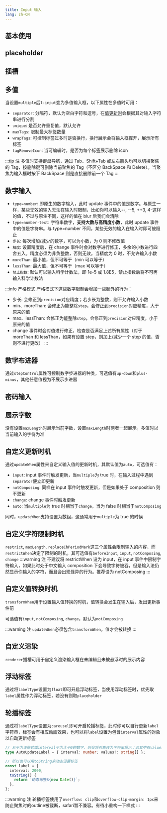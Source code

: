 ```yaml
---
title: Input 输入
lang: zh-CN
---
```


<CompThemePanel comp="input" includeContrast includeDisabled :other="{ value: 'value' }" />

## 基本使用

<!-- @Code:basicUsage -->

## placeholder

<!-- @Code:placeholder -->

## 插槽

<!-- @Code:slots -->

## 多值

当设置`multiple`后`l-input`变为多值输入框，以下属性在多值时可用：

- `separator`: 分隔符，默认为空白字符和逗号，在[值更新时](#自定义更新时机)会根据其对输入字符串进行分割
- `unique`: 是否允许重复值，默认允许
- `maxTags`: 限制最大标签数量
- `wrapTags`: 可控制标签过多时是否换行，换行展示会将输入框撑开，展示所有标签
- `tagRemoveIcon`: 当可编辑时，是否为每个标签展示删除 icon

:::tip 注
多值时支持键盘导航，通过 Tab、Shift+Tab 或左右箭头均可以切换聚焦的 Tag，按删除键可删除当前聚焦的 Tag（不区分 BackSpace 和 Delete）。当聚焦为输入框时按下 BackSpace 则是直接删除前一个 Tag
:::

<!-- @Code:multiple -->

## 数字输入

- `type=number`: 即原生的数字输入，此时 update 事件中的值是数字。与原生一样，某些无效的输入无法在输入时限制，比如你可以输入--, --5, ++3, 4-这样的值，不过与原生不同，这样的值在 blur 后我们会清除
- `type=number-text`: 字符串数字，**支持大数与高精度小数**，此时 update 事件中的值是字符串。与 type=number 不同，某些无效的输入在输入时即可被阻止
- `步长`: 每次增加/减少的数字，可以为小数，为 0 则不修改值
- `精度`: 设置精度后，在 change 事件时会对数字进行修正，多余的小数进行四舍五入。精度必须为非负整数，否则无效。当精度为 0 时，不允许输入小数
- `moreThan`: 最小值，但不可等于（min 可以等于）
- `lessThan`: 最大值，但不可等于（max 可以等于）
- `禁止指数`: 默认可以输入科学计数法，即 1e-5 或 1.8E5，禁止指数后将不可再输入科学计数法

:::info 严格模式
严格模式下这些数字限制会增加一些额外的行为：

- 步长: 会修正到`precision`对应精度；若步长为整数，则不允许输入小数
- min、moreThan: 会修正为能整除`step`，会修正到`precision`对应精度，大于原来的值
- max、lessThan: 会修正为能整除`step`，会修正到`precision`对应精度，小于原来的值
- change 事件时会对值进行修正，检查是否满足上述所有属性（对于 moreThan 和 lessThan，如果有设置 step，则加上/减少一个 step 的值，否则不进行更改）
  :::

<!-- @Code:restrictNumber -->

## 数字布进器

通过`stepControl`属性可控制数字步进器的种类，可选值有`up-down`和`plus-minus`，其他任意值视为不展示步进器

<!-- @Code:typeNumber -->

## 密码输入

<!-- @Code:password -->

## 展示字数

没有设置`maxLength`时展示当前字数，设置`maxLength`时两者一起展示。多值时以当前输入的字符为准

<!-- @Code:showLengthInfo -->

## 自定义更新时机

通过`updateWhen`属性来自定义输入值的更新时机，其默认值为`auto`，可选值有：

- `input`: input 事件时触发更新，当`multiple`为 true 时，在输入过程中遇到`separator`便立即更新
- `notComposing`: 同样在 input 事件时触发更新，但是如果处于 composition 则不更新
- `change`: change 事件时触发更新
- `auto`: 当`multiple`为 true 时相当于`change`，当为 false 时相当于`notComposing`

同时，`updateWhen`支持设置为数组，这通常用于`multiple`为 true 的时候

<!-- @Code:updateWhen -->

## 自定义字符限制时机

`restrict`, `maxLength`, `replaceChPeriodMark`这三个属性会限制输入的内容，而`restrictWhen`决定了限制的时机，其可选值有`beforeInput`, `input`, `notComposing`, `change`
:::warning 注
不建议将 restrictWhen 设为 input，在 input 事件中限制字符输入，如果此时处于中文输入 composition 下会导致字符被吞，但是输入法仍然显示你输入的字符，而且会出现怪异的行为。推荐设为 notComposing
:::

<!-- @Code:restrictWhen -->

## 自定义值转换时机

`transformWhen`用于设置输入值转换的时机，值转换会发生在输入后，发出更新事件前

可选值有`input`, `notComposing`, `change`，默认为`notComposing`

<!-- @Code:transformWhen -->

:::warning 注
`updateWhen`必须包含`transformWhen`，值才会被转换
:::

## 自定义渲染

`renderer`插槽可用于自定义渲染输入框在未编辑且未被悬浮时的展示内容

<!-- @Code:renderer -->

## 浮动标签

通过将`labelType`设置为`float`即可开启浮动标签，当使用浮动标签时，优先取`label`属性作为浮动标签，若没有则取`placeholder`

<!-- @Code:floatLabel -->

## 轮播标签

通过将`labelType`设置为`carousel`即可开启轮播标签，此时你可以自行更新`label`字符串，标签会有相应动画效果，也可以将`label`设置为包含`interval`属性的对象以自动更新标签

```ts
// 若不为该格式或interval不为大于0的数字，则会将对象转为字符串展示；若其中有values数组且不为空，则会从values中循环遍历更新标签
type AutoUpdateLabel = { interval: number; values?: string[] };

// 所以也可以用toString来动态设置标签
const label = {
  interval: 2000,
  toString() {
    return `动态标签${new Date()}`;
  },
};
```

<!-- @Code:carouselLabel -->

:::warning 注
轮播标签使用了`overflow: clip`和`overflow-clip-margin: 1px`来防止聚焦时的outline被截断，safari暂不兼容。有待小重构一下样式
:::
